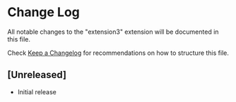 # Change Log

All notable changes to the "extension3" extension will be documented in this file.

Check [Keep a Changelog](http://keepachangelog.com/) for recommendations on how to structure this file.

## [Unreleased]

- Initial release